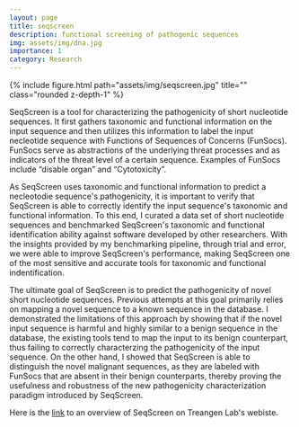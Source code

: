 ```yaml
---
layout: page
title: seqscreen
description: functional screening of pathogenic sequences
img: assets/img/dna.jpg
importance: 1
category: Research
---
```

<div class="text-center">
    <div class="col-sm-8 mt-3 mt-md-0">
        {% include figure.html path="assets/img/seqscreen.jpg" title="" class="rounded z-depth-1" %}
    </div>
</div>

SeqScreen is a tool for characterizing the pathogenicity of short nucleotide sequences. It first gathers taxonomic and functional information on the input sequence and then utilizes this information to label the input necleotide sequence with Functions of Sequences of Concerns (FunSocs). FunSocs serve as abstractions of the underlying threat processes and as indicators of the threat level of a certain sequence. Examples of FunSocs include “disable organ” and “Cytotoxicity”.

As SeqScreen uses taxonomic and functional information to predict a necleotodie sequence's pathogenicity, it is important to verify that SeqScreen is able to correctly identify the input sequence's taxonomic and functional information. To this end, I curated a data set of short nucleotide sequences and benchmarked SeqScreen's taxonomic and functional identification ability against software developed by other researchers. With the insights provided by my benchmarking pipeline, through trial and error, we were able to improve SeqScreen's performance, making SeqScreen one of the most sensitive and accurate tools for taxonomic and functional indentification.

The ultimate goal of SeqScreen is to predict the pathogenicity of novel short nucleotide sequences. Previous attempts at this goal primarily relies on mapping a novel sequence to a known sequence in the database. I demonstrated the limitations of this approach by showing that if the novel input sequence is harmful and highly similar to a benign sequence in the database, the existing tools tend to map the input to its benign counterpart, thus failing to correctly characterzing the pathogenicity of the input sequence. On the other hand, I showed that SeqScreen is able to distinguish the novel malignant sequences, as they are labeled with FunSocs that are absent in their benign counterparts, thereby proving the usefulness and robustness of the new pathogenicity characterization paradigm introduced by SeqScreen.

Here is the <a href="https://www.treangenlab.com/project/seqscreen/">link</a> to an overview of SeqScreen on Treangen Lab's webiste.
